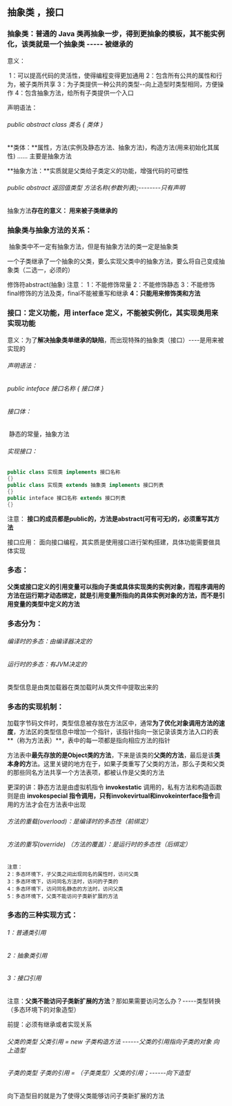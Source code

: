 ## 抽象类 ，接口

### 抽象类：普通的 Java 类再抽象一步，得到更抽象的模板，其不能实例化，该类就是一个抽象类 ----- 被继承的

意义：

​        1：可以提高代码的灵活性，使得编程变得更加通用
​	2：包含所有公共的属性和行为，被子类所共享
​	3：为子类提供一种公共的类型--向上造型时类型相同，方便操作
​	4：包含抽象方法，给所有子类提供一个入口

声明语法：

###### public abstract class 类名 { 类体 }



**类体：**属性，方法(实例及静态方法、抽象方法)，构造方法(用来初始化其属性) ...... 主要是抽象方法

**抽象方法：**实质就是父类给子类定义的功能，增强代码的可塑性

###### public abstract  返回值类型   方法名称(参数列表);--------只有声明

抽象方法**存在的意义： 用来被子类继承的**

### 抽象类与抽象方法的关系：

​		抽象类中不一定有抽象方法，但是有抽象方法的类一定是抽象类

一个子类继承了一个抽象的父类，要么实现父类中的抽象方法，要么将自己变成抽象类（二选一，必须的）

修饰符abstract(抽象) 注意：
			1：不能修饰常量
			2：不能修饰静态
			3：不能修饰final修饰的方法及类，final不能被重写和继承
			**4：只能用来修饰类和方法**



### 接口：定义功能，用 interface 定义，不能被实例化，其实现类用来实现功能

意义：为了**解决抽象类单继承的缺陷**，而出现特殊的抽象类（接口）----是用来被实现的

###### 声明语法：

###### 	public inteface 接口名称  { 接口体 }

###### 接口体：

​     静态的常量，抽象方法

###### 实现接口：

```java
public class 实现类 implements 接口名称
{}
public class 实现类 extends 抽象类 implements 接口列表
{}
public inteface 接口名称 extends 接口列表
{}
```

注意：
	**接口的成员都是public的，方法是abstract(可有可无)的，必须重写其方法**

接口应用：
	面向接口编程，其实质是使用接口进行架构搭建，具体功能需要做具体实现



### 多态：

**父类或接口定义的引用变量可以指向子类或具体实现类的实例对象，而程序调用的方法在运行期才动态绑定，就是引用变量所指向的具体实例对象的方法，而不是引用变量的类型中定义的方法**

### 多态分为：

###### 编译时的多态：由编译器决定的

###### 运行时的多态：有JVM决定的

类型信息是由类加载器在类加载时从类文件中提取出来的

### 多态的实现机制：

​	加载字节码文件时，类型信息被存放在方法区中，通常**为了优化对象调用方法的速度**，方法区的类型信息中增加一个指针，该指针指向一张记录该类方法入口的表**（称为方法表）**，表中的每一项都是指向相应方法的指针

方法表中**最先存放的是Object类的方法**，下来是该类的**父类的方法**，最后是该**类本身的方**法。这里关键的地方在于，如果子类重写了父类的方法，那么子类和父类的那些同名方法共享一个方法表项，都被认作是父类的方法

更深的讲：静态方法是由虚拟机指令 **invokestatic** 调用的，私有方法和构造函数则是由 **invokespecial **指令调用，只有**invokevirtual和invokeinterface指令**调用的方法才会在方法表中出现

###### 方法的重载(overload)：是编译时的多态性（前绑定）

###### 方法的重写(override) （方法的覆盖）：是运行时的多态性（后绑定）


	注意：
	2：多态环境下，子父类之间出现同名的属性时，访问父类
	3：多态环境下，访问同名方法时，访问的子类的
	4：多态环境下，访问同名静态的方法时，访问父类
	5：多态环境下，父类不能访问子类新扩展的方法



### 多态的三种实现方式：

###### 1：普通类引用

###### 2：抽象类引用

###### 3：接口引用



注意：**父类不能访问子类新扩展的方法**？那如果需要访问怎么办？-----类型转换（多态环境下的对象造型）

前提：必须有继承或者实现关系

###### 父类的类型   父类引用  =  new 子类构造方法    ------父类的引用指向子类的对象   向上造型

###### 子类的类型   子类的引用  = （子类类型）父类的引用；------向下造型

向下造型目的就是为了使得父类能够访问子类新扩展的方法










​	
​	